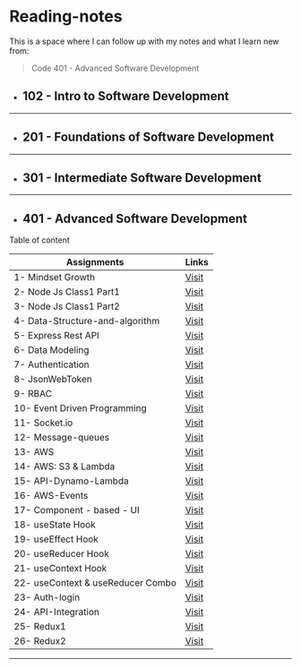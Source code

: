 # **Reading-notes**

This is a space where I can follow up with my notes and what I learn new from:  
> Code 401 - Advanced Software Development

- ## **102 - Intro to Software Development**

___

- ## **201 - Foundations of Software Development**

___

- ## **301 - Intermediate Software Development**

___

- ## **401 - Advanced Software Development**

Table of content

| Assignments        | Links           |
|    ---             |      ---        |
|1- Mindset Growth   |      [Visit](https://haznto.github.io/reading-notes/notes/TheGrowthMindset/GrowthMindset.html)     |
|2- Node Js Class1 Part1| [Visit](https://haznto.github.io/reading-notes/notes/class1-notes/NodeEcosystem.html) |
|3- Node Js Class1 Part2| [Visit](https://haznto.github.io/reading-notes/notes/class1-notes/Express-Npm.html) |
|4- Data-Structure-and-algorithm| [Visit](https://haznto.github.io/reading-notes/notes/Data-structure-and-algorithm-reading/Data-structure-and-algorithm.html) |
|5- Express Rest API| [Visit](https://haznto.github.io/reading-notes/notes/class2-notes/Express-REST-API.html) |
|6- Data Modeling| [Visit](https://haznto.github.io/reading-notes/notes/class3-notes/Nosql-vs-Sql.html) |
|7- Authentication| [Visit](https://haznto.github.io/reading-notes/notes/class6-notes/Authentication.html) |
|8- JsonWebToken| [Visit](https://haznto.github.io/reading-notes/notes/class7-notes/jwt-notes.html) |
|9- RBAC| [Visit](https://haznto.github.io/reading-notes/notes/class8-notes/RBAC.html) |
|10- Event Driven Programming| [Visit](https://haznto.github.io/reading-notes/notes/class11-notes/event-driven.html) |
|11- Socket.io| [Visit](https://haznto.github.io/reading-notes/notes/class12-notes/socketio.html) |
|12- Message-queues| [Visit](https://haznto.github.io/reading-notes/notes/class13-notes/message-queues.html) |
|13- AWS| [Visit](https://haznto.github.io/reading-notes/notes/class16-notes/AwsCloud.html) |
|14- AWS: S3 & Lambda| [Visit](https://haznto.github.io/reading-notes/notes/class17-notes/AWS-S3-Lambda.html) |
|15- API-Dynamo-Lambda| [Visit](https://haznto.github.io/reading-notes/notes/class18-notes/API-Dynamo-Lambda.html) |
|16- AWS-Events| [Visit](https://haznto.github.io/reading-notes/notes/class19-notes/aws-events.html) |
|17- Component - based - UI| [Visit](https://haznto.github.io/reading-notes/notes/class26-notes/component-based-UI.html) |
|18- useState Hook | [Visit](https://haznto.github.io/reading-notes/notes/class27-notes/hooks.html) |
|19- useEffect Hook | [Visit](https://haznto.github.io/reading-notes/notes/class28-notes/useEffect.html) |
|20- useReducer Hook | [Visit](https://haznto.github.io/reading-notes/notes/class29-notes/useReducer.html) |
|21- useContext Hook | [Visit](https://haznto.github.io/reading-notes/notes/class31-notes/context-api.html) |
|22- useContext & useReducer Combo | [Visit](https://haznto.github.io/reading-notes/notes/class32-notes/Context-API-Behaviors.html) |
|23- Auth-login | [Visit](https://haznto.github.io/reading-notes/notes/class33-notes/auth-login.html) |
|24- API-Integration | [Visit](https://haznto.github.io/reading-notes/notes/class34-notes/API-Integration.html) |
|25- Redux1 | [Visit](https://haznto.github.io/reading-notes/notes/class36-notes/Redux1.html) |
|26- Redux2 | [Visit](https://haznto.github.io/reading-notes/notes/class37-notes/Redux2.html) |
___
